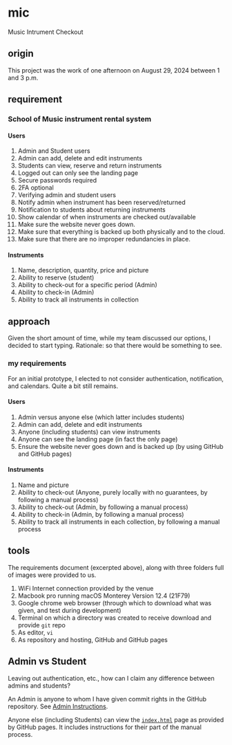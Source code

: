 # mic

Music Intrument Checkout

## origin

This project was the work of one afternoon on August 29, 2024 between 1 and 3 p.m.

## requirement

### School of Music instrument rental system
 
#### Users
1. Admin and Student users
2. Admin can add, delete and edit instruments
3. Students can view, reserve and return instruments
4. Logged out can only see the landing page
5. Secure passwords required
6. 2FA optional
7. Verifying admin and student users
8. Notify admin when instrument has been reserved/returned
9. Notification to students about returning instruments
10. Show calendar of when instruments are checked out/available
11. Make sure the website never goes down.
12. Make sure that everything is backed up both physically and to the cloud.
13. Make sure that there are no improper redundancies in place.

#### Instruments
1. Name, description, quantity, price and picture
2. Ability to reserve (student)
3. Ability to check-out for a specific period (Admin)
4. Ability to check-in (Admin)
5. Ability to track all instruments in collection


## approach

Given the short amount of time, while my team discussed our options, I decided to start typing.
Rationale: so that there would be something to see.

### my requirements
For an initial prototype, I elected to not consider authentication, notification, and calendars.
Quite a bit still remains.

#### Users
1. Admin versus anyone else (which latter includes students)
2. Admin can add, delete and edit instruments
3. Anyone (including students) can view instruments
4. Anyone can see the landing page (in fact the only page)
5. Ensure the website never goes down and is backed up (by using GitHub and GitHub pages)

#### Instruments
1. Name and picture
2. Ability to check-out (Anyone, purely locally with no guarantees, by following a manual process)
3. Ability to check-out (Admin, by following a manual process)
4. Ability to check-in (Admin, by following a manual process)
5. Ability to track all instruments in each collection, by following a manual process

## tools

The requirements document (excerpted above), along with three folders full of images were provided to us.

1. WiFi Internet connection provided by the venue
2. Macbook pro running macOS Monterey Version 12.4 (21F79)
3. Google chrome web browser (through which to download what was given, and test during development)
4. Terminal on which a directory was created to receive download and provide `git` repo
5. As editor, `vi`
6. As repository and hosting, GitHub and GitHub pages

## Admin vs Student
Leaving out authentication, etc., how can I claim any difference between admins and students?

An Admin is anyone to whom I have given commit rights in the GitHub repository. See [Admin Instructions](https://b1conrad.github.io/mic/AdminInstructions.html).

Anyone else (including Students) can view the [`index.html`](https://b1conrad.github.io/mic/) page as provided by GitHub pages.
It includes instructions for their part of the manual process.



